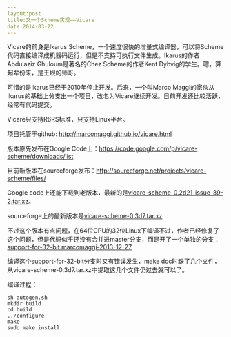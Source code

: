 ```yaml
---
layout:post
title:又一个Scheme实现——Vicare
date:2014-03-22
---
```

Vicare的前身是Ikarus Scheme，一个速度很快的增量式编译器，可以将Scheme代码直接编译成机器码运行，但是不支持可执行文件生成。Ikarus的作者Abdulaziz Ghuloum是著名的Chez Scheme的作者Kent Dybvig的学生。嗯，算起辈份来，是王垠的师哥。

可惜的是Ikarus已经于2010年停止开发。后来，一个叫Marco Maggi的家伙从Ikarus的基础上分支出一个项目，改名为Vicare继续开发。目前开发还比较活跃，经常有代码提交。

Vicare只支持R6RS标准，只支持Linux平台。

项目托管于github: <http://marcomaggi.github.io/vicare.html>

版本原先发布在Google Code上：<https://code.google.com/p/vicare-scheme/downloads/list>

目前新版本在sourceforge发布：<http://sourceforge.net/projects/vicare-scheme/files/>

Google code上还能下载到老版本，最新的是[vicare-scheme-0.2d21-issue-39-2.tar.xz](https://vicare-scheme.googlecode.com/files/vicare-scheme-0.2d21-issue-39-2.tar.xz)。  

sourceforge上的最新版本是[vicare-scheme-0.3d7.tar.xz](http://sourceforge.net/projects/vicare-scheme/files/latest/download?source=files)

不过这个版本有点问题，在64位CPU的32位Linux下编译不过，作者已经修复了这个问题，但是代码似乎还没有合并进master分支，而是开了一个单独的分支：[support-for-32-bit.marcomaggi-2013-12-27](https://github.com/marcomaggi/vicare/tree/support-for-32-bit.marcomaggi-2013-12-27)

编译这个support-for-32-bit分支时又有错误发生，make doc时缺了几个文件，从vicare-scheme-0.3d7.tar.xz中提取这几个文件仍过去就可以了。

编译过程：
```
sh autogen.sh
mkdir build
cd build
../configure
make
sudo make install
```